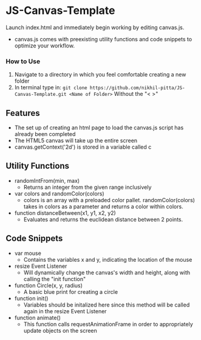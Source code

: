 # JS-Canvas-Template
Launch index.html and immediately begin working by editing canvas.js.
* canvas.js comes with preexisting utility functions and code snippets to optimize your workflow.

### How to Use
1. Navigate to a directory in which you feel comfortable creating a new folder
2. In terminal type in:
`git clone https://github.com/nikhil-pitta/JS-Canvas-Template.git <Name of Folder>`
Without the "< >"

## Features
* The set up of creating an html page to load the canvas.js script has already been completed
* The HTML5 canvas will take up the entire screen
* canvas.getContext('2d') is stored in a variable called c

## Utility Functions
* randomIntFrom(min, max)
  * Returns an integer from the given range inclusively
* var colors and randomColor(colors) 
  * colors is an array with a preloaded color pallet. randomColor(colors) takes in colors as a parameter and returns a color within colors. 
* function distanceBetween(x1, y1, x2, y2)
  * Evaluates and returns the euclidean distance between 2 points. 

## Code Snippets
* var mouse
  * Contains the variables x and y, indicating the location of the mouse
* resize Event Listener
  * Will dynamically change the canvas's width and height, along with calling the "init function"
* function Circle(x, y, radius)
  * A basic blue print for creating a circle
* function init()
  * Variables should be initalized here since this method will be called again in the resize Event Listener
* function animate()
  * This function calls requestAnimationFrame in order to appropriately update objects on the screen




